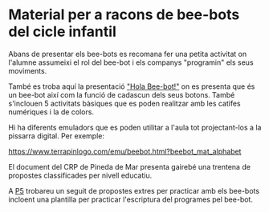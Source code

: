 # Material per a racons de bee-bots del cicle infantil

Abans de presentar els bee-bots es recomana fer una petita activitat on l'alumne assumeixi el rol del bee-bot i els companys "programin" els seus moviments.

També es troba aquí la presentació ["Hola Bee-bot!"](https://github.com/Scratch-BiP/Recursos/blob/master/Cicle%20infantil/P3/Presentaci%C3%B3%20-%20Hola%20Bee-bot!.pdf) on es presenta que és un bee-bot així com la funció de cadascun dels seus botons. També s'inclouen 5 activitats bàsiques que es poden realitzar amb les catifes numériques i la de colors.

Hi ha diferents emuladors que es poden utilitar a l'aula tot projectant-los a la pissarra digital. Per exemple:

https://www.terrapinlogo.com/emu/beebot.html?beebot_mat_alphabet

El document del CRP de Pineda de Mar presenta gairebé una trentena de propostes classificades per nivell educatiu.

A [P5](https://github.com/Scratch-BiP/Recursos/tree/master/Cicle%20infantil/P5) trobareu un seguit de propostes extres per practicar amb els bee-bots incloent una plantilla per practicar l'escriptura del programes pel bee-bot.
